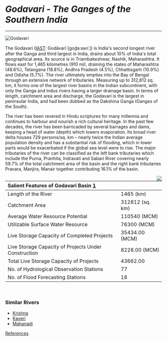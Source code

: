 # ***Godavari*** - *The Ganges of the Southern India*
***
![Godavari](https://www.indiawaterportal.org/sites/default/files/styles/node_lead_image/public/iwp/rail-road_bridge_godavari_0.jpg?itok=nG2FsyFM)

The Godavari ([IAST][2]: Godāvarī [ɡod̪aːʋəɾiː]) is India's second longest river after the Ganga and third largest in India, drains about 10% of India's total geographical area. Its source is in Triambakeshwar, Nashik, Maharashtra. It flows east for 1,465 kilometres (910 mi), draining the states of Maharashtra (48.6%), Telangana (18.8%), Andhra Pradesh (4.5%), Chhattisgarh (10.9%) and Odisha (5.7%). The river ultimately empties into the Bay of Bengal through an extensive network of tributaries. Measuring up to 312,812 sq. km, it forms one of the largest river basins in the Indian subcontinent, with only the Ganga and Indus rivers having a larger drainage basin. In terms of length, catchment area and discharge, the Godavari is the largest in peninsular India, and had been dubbed as the Dakshina Ganga (Ganges of the South).

The river has been revered in Hindu scriptures for many millennia and continues to harbour and nourish a rich cultural heritage. In the past few decades, the river has been barricaded by several barrages and dams, keeping a head of water (depth) which lowers evaporation. Its broad river delta houses 729 persons/sq. km – nearly twice the Indian average population density and has a substantial risk of flooding, which in lower parts would be exacerbated if the global sea level were to rise.
The major tributaries of the river can be classified as the left bank tributaries which include the Purna, Pranhita, Indravati and Sabari River covering nearly 59.7% of the total catchment area of the basin and the right bank tributaries Pravara, Manjira, Manair together contributing 16.1% of the basin.


<img align="right" src="https://sandrp.files.wordpress.com/2017/03/godavari_basin.png?w=420">

| Salient Features of Godavari Basin [1]||
| :------ | :----- |
| Length of the River | 1465 (km) |
|Catchment Area | 312812 (sq. km)|
|Average Water Resource Potential |110540 (MCM)|
|Utilizable Surface Water Resource | 76300 (MCM)|
|Live Storage Capacity of Completed Projects |35434.00 (MCM)|
|Live Storage Capacity of Projects Under Construction |8228.00 (MCM)|
|Total Live Storage Capacity of Projects |43662.00 |
|No. of Hydrological Observation Stations |77|
|No. of Flood Forecasting Stations	|18|

<br clear="left"/>

### Similar Rivers
  * [Krishna][3]
  * [Kaveri][4]
  * [Mahanadi][5]

[References][wiki]

[wiki]: https://en.wikipedia.org/wiki/Godavari_River
[1]: https://indiawris.gov.in/wiki/doku.php?id=godavari
[2]: https://en.wikipedia.org/wiki/International_Alphabet_of_Sanskrit_Transliteration
[3]: https://en.wikipedia.org/wiki/Krishna_River
[4]: https://en.wikipedia.org/wiki/Kaveri
[5]: https://en.wikipedia.org/wiki/Mahanadi
